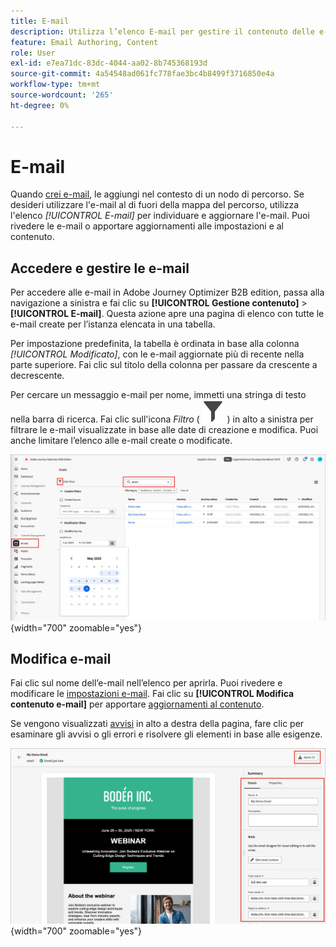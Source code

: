 ```yaml
---
title: E-mail
description: Utilizza l’elenco E-mail per gestire il contenuto delle e-mail in Adobe Journey Optimizer B2B edition. Puoi valutare e aggiornare facilmente le e-mail nei tuoi percorsi.
feature: Email Authoring, Content
role: User
exl-id: e7ea71dc-83dc-4044-aa02-8b745368193d
source-git-commit: 4a54548ad061fc778fae3bc4b8499f3716850e4a
workflow-type: tm+mt
source-wordcount: '265'
ht-degree: 0%

---
```


# E-mail

Quando [crei e-mail](./add-email.md), le aggiungi nel contesto di un nodo di percorso. Se desideri utilizzare l&#39;e-mail al di fuori della mappa del percorso, utilizza l&#39;elenco _[!UICONTROL E-mail]_ per individuare e aggiornare l&#39;e-mail. Puoi rivedere le e-mail o apportare aggiornamenti alle impostazioni e al contenuto.

## Accedere e gestire le e-mail

Per accedere alle e-mail in Adobe Journey Optimizer B2B edition, passa alla navigazione a sinistra e fai clic su **[!UICONTROL Gestione contenuto]** > **[!UICONTROL E-mail]**. Questa azione apre una pagina di elenco con tutte le e-mail create per l’istanza elencata in una tabella.

Per impostazione predefinita, la tabella è ordinata in base alla colonna _[!UICONTROL Modificato]_, con le e-mail aggiornate più di recente nella parte superiore. Fai clic sul titolo della colonna per passare da crescente a decrescente.

Per cercare un messaggio e-mail per nome, immetti una stringa di testo nella barra di ricerca. Fai clic sull&#39;icona _Filtro_ ( ![Icona Filtro](../assets/do-not-localize/icon-filter.svg) ) in alto a sinistra per filtrare le e-mail visualizzate in base alle date di creazione e modifica. Puoi anche limitare l’elenco alle e-mail create o modificate.

![Accedi alla libreria dei modelli e-mail e filtra per nome e date](./assets/emails-list-filtered.png){width="700" zoomable="yes"}

## Modifica e-mail

Fai clic sul nome dell’e-mail nell’elenco per aprirla. Puoi rivedere e modificare le [impostazioni e-mail](./add-email.md#define-the-email-settings). Fai clic su **[!UICONTROL Modifica contenuto e-mail]** per apportare [aggiornamenti al contenuto](./email-authoring.md).

Se vengono visualizzati [avvisi](./add-email.md#check-alerts) in alto a destra della pagina, fare clic per esaminare gli avvisi o gli errori e risolvere gli elementi in base alle esigenze.

![Apri l&#39;e-mail per apportare aggiornamenti](./assets/email-open-update.png){width="700" zoomable="yes"}
